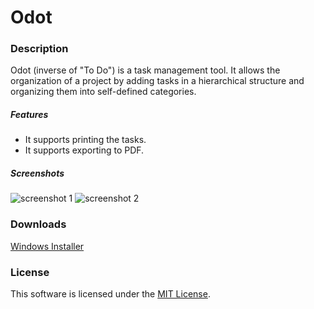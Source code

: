 # Odot


### Description
Odot (inverse of "To Do") is a task management tool. It allows the organization of a project by adding tasks in a hierarchical structure and organizing them into self-defined categories.


##### Features
* It supports printing the tasks.
* It supports exporting to PDF.


##### Screenshots
![screenshot 1](https://user-images.githubusercontent.com/44162363/52141737-55846780-265f-11e9-8388-4e05330c57ad.png)
![screenshot 2](https://user-images.githubusercontent.com/44162363/52141741-57e6c180-265f-11e9-9063-437566c2c02b.png)


### Downloads
[Windows Installer](https://github.com/elgaspar/Odot/releases/download/v1.0.8/Odot-v1.0.8-setup.exe)


### License
This software is licensed under the [MIT License](https://github.com/elgaspar/Odot/blob/master/LICENSE).
